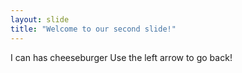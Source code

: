 ```yaml
---
layout: slide
title: "Welcome to our second slide!"
---
```

I can has cheeseburger
Use the left arrow to go back!
